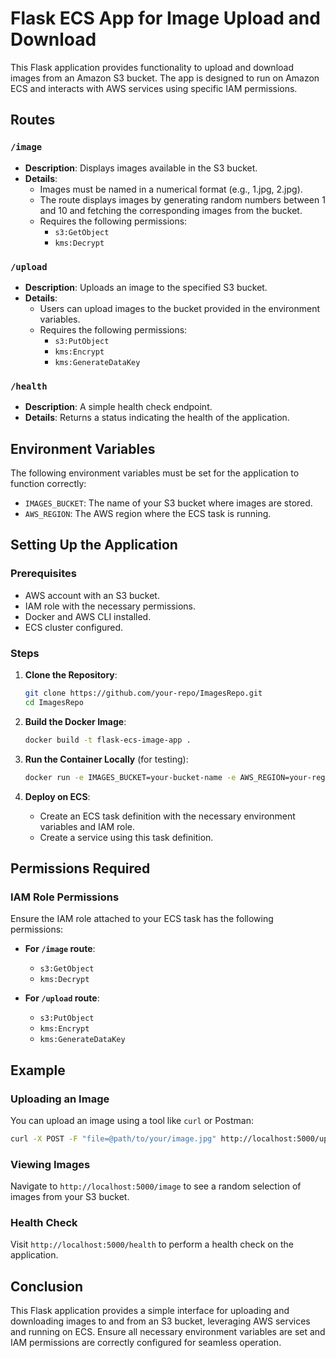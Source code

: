 # Flask ECS App for Image Upload and Download

This Flask application provides functionality to upload and download images from an Amazon S3 bucket. The app is designed to run on Amazon ECS and interacts with AWS services using specific IAM permissions.

## Routes

### `/image`
- **Description**: Displays images available in the S3 bucket.
- **Details**:
  - Images must be named in a numerical format (e.g., 1.jpg, 2.jpg).
  - The route displays images by generating random numbers between 1 and 10 and fetching the corresponding images from the bucket.
  - Requires the following permissions:
    - `s3:GetObject`
    - `kms:Decrypt`

### `/upload`
- **Description**: Uploads an image to the specified S3 bucket.
- **Details**:
  - Users can upload images to the bucket provided in the environment variables.
  - Requires the following permissions:
    - `s3:PutObject`
    - `kms:Encrypt`
    - `kms:GenerateDataKey`

### `/health`
- **Description**: A simple health check endpoint.
- **Details**: Returns a status indicating the health of the application.

## Environment Variables
The following environment variables must be set for the application to function correctly:

- `IMAGES_BUCKET`: The name of your S3 bucket where images are stored.
- `AWS_REGION`: The AWS region where the ECS task is running.

## Setting Up the Application

### Prerequisites
- AWS account with an S3 bucket.
- IAM role with the necessary permissions.
- Docker and AWS CLI installed.
- ECS cluster configured.

### Steps
1. **Clone the Repository**:
   ```bash
   git clone https://github.com/your-repo/ImagesRepo.git
   cd ImagesRepo
   ```

2. **Build the Docker Image**:
   ```bash
   docker build -t flask-ecs-image-app .
   ```

3. **Run the Container Locally** (for testing):
   ```bash
   docker run -e IMAGES_BUCKET=your-bucket-name -e AWS_REGION=your-region -p 5000:5000 flask-ecs-image-app
   ```
   
4. **Deploy on ECS**:
   - Create an ECS task definition with the necessary environment variables and IAM role.
   - Create a service using this task definition.

## Permissions Required

### IAM Role Permissions
Ensure the IAM role attached to your ECS task has the following permissions:

- **For `/image` route**:
  - `s3:GetObject`
  - `kms:Decrypt`

- **For `/upload` route**:
  - `s3:PutObject`
  - `kms:Encrypt`
  - `kms:GenerateDataKey`

## Example

### Uploading an Image
You can upload an image using a tool like `curl` or Postman:
```bash
curl -X POST -F "file=@path/to/your/image.jpg" http://localhost:5000/upload
```

### Viewing Images
Navigate to `http://localhost:5000/image` to see a random selection of images from your S3 bucket.

### Health Check
Visit `http://localhost:5000/health` to perform a health check on the application.

## Conclusion
This Flask application provides a simple interface for uploading and downloading images to and from an S3 bucket, leveraging AWS services and running on ECS. Ensure all necessary environment variables are set and IAM permissions are correctly configured for seamless operation.